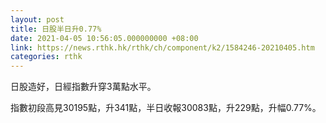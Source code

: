 ```yaml
---
layout: post
title: 日股半日升0.77%
date: 2021-04-05 10:56:05.000000000 +08:00
link: https://news.rthk.hk/rthk/ch/component/k2/1584246-20210405.htm
categories: rthk
---
```


日股造好，日經指數升穿3萬點水平。

指數初段高見30195點，升341點，半日收報30083點，升229點，升幅0.77%。
